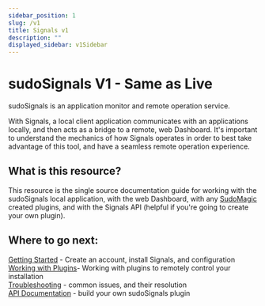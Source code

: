 ```yaml
---
sidebar_position: 1
slug: /v1
title: Signals v1
description: ""
displayed_sidebar: v1Sidebar
---
```


# sudoSignals V1 - Same as Live

sudoSignals is an application monitor and remote operation service.

With Signals, a local client application communicates with an applications locally, and then acts as a bridge to a remote, web Dashboard. It's important to understand the mechanics of how Signals operates in order to best take advantage of this tool, and have a seamless remote operation experience. 

## What is this resource?

This resource is the single source documentation guide for working with the sudoSignals local application, with the web Dashboard, with any [SudoMagic](https://www.sudomagic.com/) created plugins, and with the Signals API (helpful if you're going to create your own plugin).

## Where to go next:
[Getting Started](./v1/getting-started) - Create an account, install Signals, and configuration  
[Working with Plugins](./v1/plugins)- Working with plugins to remotely control your installation   
[Troubleshooting](./v1/troubleshooting) - common issues, and their resolution  
[API Documentation](./v1/api) - build your own sudoSignals plugin
